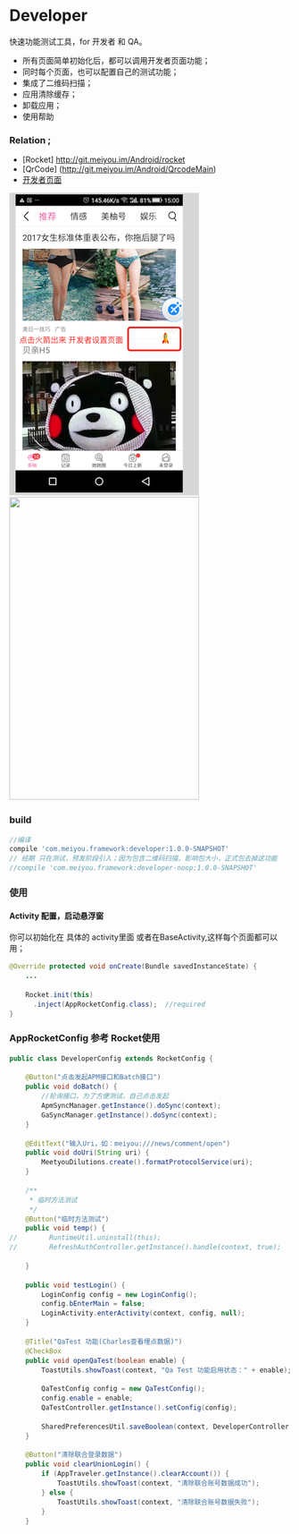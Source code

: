 # Developer
快速功能测试工具，for 开发者 和 QA。
- 所有页面简单初始化后，都可以调用开发者页面功能；
- 同时每个页面，也可以配置自己的测试功能；
- 集成了二维码扫描；
- 应用清除缓存；
- 卸载应用；
- 使用帮助

### Relation ;
-  [Rocket] http://git.meiyou.im/Android/rocket
-  [QrCode] (http://git.meiyou.im/Android/QrcodeMain)
- [开发者页面](http://git.meiyou.im/Android/Android/wikis/%E5%BC%80%E5%8F%91%E8%80%85%E9%A1%B5%E9%9D%A2)

![jietu2](images/QQ20170920-1.png)
<img src="http://git.meiyou.im/Android/developer/raw/master/images/device1.png" width="340" height="541">
### build 

```groovy
//编译
compile 'com.meiyou.framework:developer:1.0.0-SNAPSHOT'
// 经期 只在测试，预发阶段引入；因为包含二维码扫描，影响包大小，正式包去掉这功能
//compile 'com.meiyou.framework:developer-noop:1.0.0-SNAPSHOT'
```

### 使用

#### Activity 配置，启动悬浮窗 

你可以初始化在 具体的 activity里面 或者在BaseActivity,这样每个页面都可以用；

```java
@Override protected void onCreate(Bundle savedInstanceState) {
    ...

    Rocket.init(this)
      .inject(AppRocketConfig.class);  //required
}
```

### AppRocketConfig  参考 Rocket使用
```java
public class DeveloperConfig extends RocketConfig {
    
    @Button("点击发起APM接口和Batch接口")
    public void doBatch() {
        //轮询接口，为了方便测试，自己点击发起
        ApmSyncManager.getInstance().doSync(context);
        GaSyncManager.getInstance().doSync(context);
    }

    @EditText("输入Uri，如：meiyou:///news/comment/open")
    public void doUri(String uri) {
        MeetyouDilutions.create().formatProtocolService(uri);
    }

    /**
     * 临时方法测试
     */
    @Button("临时方法测试")
    public void temp() {
//        RuntimeUtil.uninstall(this);
//        RefreshAuthController.getInstance().handle(context, true);

    }

    public void testLogin() {
        LoginConfig config = new LoginConfig();
        config.bEnterMain = false;
        LoginActivity.enterActivity(context, config, null);
    }

    @Title("QaTest 功能(Charles查看埋点数据)")
    @CheckBox
    public void openQaTest(boolean enable) {
        ToastUtils.showToast(context, "Qa Test 功能启用状态：" + enable);

        QaTestConfig config = new QaTestConfig();
        config.enable = enable;
        QaTestController.getInstance().setConfig(config);

        SharedPreferencesUtil.saveBoolean(context, DeveloperController.key_qatest, enable);
    }

    @Button("清除联合登录数据")
    public void clearUnionLogin() {
        if (AppTraveler.getInstance().clearAccount()) {
            ToastUtils.showToast(context, "清除联合账号数据成功");
        } else {
            ToastUtils.showToast(context, "清除联合账号数据失败");
        }
    }
```


